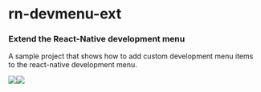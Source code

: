 # rn-devmenu-ext

### Extend the React-Native development menu

A sample project that shows how to add custom development menu items to the react-native development menu.

![](https://cdn-images-1.medium.com/max/1200/1*k7oh5IYRJreU7g_YMd5tUg.gif)![](https://cdn-images-1.medium.com/max/1200/1*yR6GmmjOIE3Ut0knS33rxg.gif)
